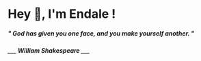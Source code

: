 <h1 title="head"> Hey 👋, I'm Endale !</h1>

**<h5><i>" God has given you one face, and you make yourself another. "</i></h5>**

*<b>___ William Shakespeare ___</b>*
